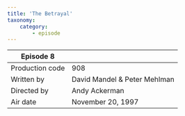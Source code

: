 ```yaml
---
title: 'The Betrayal'
taxonomy:
    category:
        - episode
---
```


| Episode 8 | |
|-----------------|------------------------------|
| Production code | 908                          |
| Written by      | David Mandel & Peter Mehlman |
| Directed by     | Andy Ackerman                |
| Air date        | November 20, 1997            |
